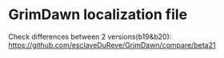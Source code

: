 GrimDawn localization file
========
Check differences between 2 versions(b19&b20): https://github.com/esclaveDuReve/GrimDawn/compare/beta21
